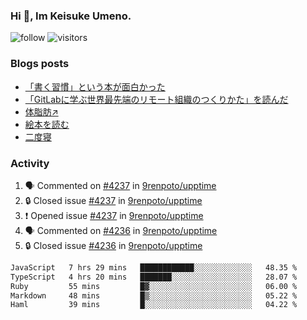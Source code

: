 ### Hi 👋, Im Keisuke Umeno.

<!--
**9renpoto/9renpoto** is a ✨ _special_ ✨ repository because its `README.md` (this file) appears on your GitHub profile.

Here are some ideas to get you started:

- 🔭 I’m currently working on ...
- 🌱 I’m currently learning ...
- 👯 I’m looking to collaborate on ...
- 🤔 I’m looking for help with ...
- 💬 Ask me about ...
- 📫 How to reach me: ...
- 😄 Pronouns: ...
- ⚡ Fun fact: ...
-->

![follow](https://img.shields.io/github/followers/9renpoto?label=Follow&style=social)
![visitors](https://komarev.com/ghpvc/?username=9renpoto&label=Profile%20views&color=0e75b6&style=flat)

### Blogs posts

<!-- BLOG-POST-LIST:START -->
- [「書く習慣」という本が面白かった](https://9renpoto.win/entry/2024/11/11/leave_a_feeling_sad)
- [「GitLabに学ぶ世界最先端のリモート組織のつくりかた」を読んだ](https://9renpoto.win/entry/2024/09/10/remote_organization)
- [体脂肪↗](https://9renpoto.win/entry/2024/08/12/gaining_fat)
- [絵本を読む](https://9renpoto.win/entry/2024/07/26/picture_book)
- [二度寝](https://9renpoto.win/entry/2024/07/18/going_back_to_sleep)
<!-- BLOG-POST-LIST:END -->

### Activity

<!--START_SECTION:activity-->
1. 🗣 Commented on [#4237](https://github.com/9renpoto/upptime/issues/4237#issuecomment-2469469167) in [9renpoto/upptime](https://github.com/9renpoto/upptime)
2. 🔒 Closed issue [#4237](https://github.com/9renpoto/upptime/issues/4237) in [9renpoto/upptime](https://github.com/9renpoto/upptime)
3. ❗ Opened issue [#4237](https://github.com/9renpoto/upptime/issues/4237) in [9renpoto/upptime](https://github.com/9renpoto/upptime)
4. 🗣 Commented on [#4236](https://github.com/9renpoto/upptime/issues/4236#issuecomment-2469200110) in [9renpoto/upptime](https://github.com/9renpoto/upptime)
5. 🔒 Closed issue [#4236](https://github.com/9renpoto/upptime/issues/4236) in [9renpoto/upptime](https://github.com/9renpoto/upptime)
<!--END_SECTION:activity-->

<!--START_SECTION:waka-->

```txt
JavaScript   7 hrs 29 mins   ████████████░░░░░░░░░░░░░   48.35 %
TypeScript   4 hrs 20 mins   ███████░░░░░░░░░░░░░░░░░░   28.07 %
Ruby         55 mins         █▓░░░░░░░░░░░░░░░░░░░░░░░   06.00 %
Markdown     48 mins         █▒░░░░░░░░░░░░░░░░░░░░░░░   05.22 %
Haml         39 mins         █░░░░░░░░░░░░░░░░░░░░░░░░   04.22 %
```

<!--END_SECTION:waka-->
